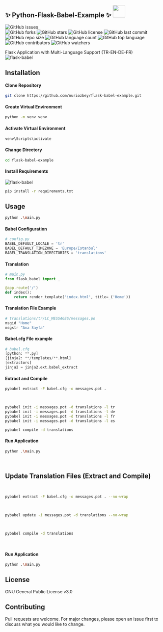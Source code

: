 <h2 align="left" > ✨ Python-Flask-Babel-Example ✨ <img src="https://i.pinimg.com/originals/00/4b/17/004b173f6e3d6843df10114e087f30a8.gif" width="40" height="40" />  </h2> 

![GitHub issues](https://img.shields.io/github/issues/nuriozbey/flask-babel-example)   
![GitHub forks](https://img.shields.io/github/forks/nuriozbey/flask-babel-example)
![GitHub stars](https://img.shields.io/github/stars/nuriozbey/flask-babel-example)
![GitHub license](https://img.shields.io/github/license/nuriozbey/flask-babel-example)
![GitHub last commit](https://img.shields.io/github/last-commit/nuriozbey/flask-babel-example)
![GitHub repo size](https://img.shields.io/github/repo-size/nuriozbey/flask-babel-example)
![GitHub language count](https://img.shields.io/github/languages/count/nuriozbey/flask-babel-example)
![GitHub top language](https://img.shields.io/github/languages/top/nuriozbey/flask-babel-example)
![GitHub contributors](https://img.shields.io/github/contributors/nuriozbey/flask-babel-example)
![GitHub watchers](https://img.shields.io/github/watchers/nuriozbey/flask-babel-example?style=social)

Flask Application with Multi-Language Support (TR-EN-DE-FR) 
![flask-babel](https://user-images.githubusercontent.com/19417966/234523334-6d9a5627-db5c-46da-b5d4-6d5424f34d86.gif)

## Installation

#### Clone Repository

```bash
git clone https://github.com/nuriozbey/flask-babel-example.git
```

#### Create Virtual Environment

```bash
python -m venv venv
```

#### Activate Virtual Environment

```bash
venv\Scripts\activate
```

#### Change Directory

```bash
cd flask-babel-example
```

#### Install Requirements
![flask-babel](https://user-images.githubusercontent.com/19417966/234523308-bf8fbfe2-3684-463c-9cec-c4fe8d2d0700.gif)

```bash
pip install -r requirements.txt
```

## Usage

```bash
python .\main.py
```

#### Babel Configuration

```python
# config.py
BABEL_DEFAULT_LOCALE = 'tr'
BABEL_DEFAULT_TIMEZONE = 'Europe/Istanbul'
BABEL_TRANSLATION_DIRECTORIES = 'translations'
```

#### Translation

```python
# main.py
from flask_babel import _

@app.route('/')
def index():
    return render_template('index.html', title=_('Home'))
``` 

#### Translation File Example

```python
# translations/tr/LC_MESSAGES/messages.po
msgid "Home"
msgstr "Ana Sayfa"
```

#### Babel.cfg File example

```python
# babel.cfg
[python: **.py]
[jinja2: **/templates/**.html]
[extractors]
jinja2 = jinja2.ext.babel_extract
```

#### Extract and Compile
```bash
pybabel extract -F babel.cfg -o messages.pot .
```
 
```bash
pybabel init -i messages.pot -d translations -l tr
pybabel init -i messages.pot -d translations -l de
pybabel init -i messages.pot -d translations -l fr
pybabel init -i messages.pot -d translations -l es
```

```bash
pybabel compile -d translations
```

#### Run Application
```bash
python .\main.py
```
 


## Update Translation Files (Extract and Compile)
 
```bash
pybabel extract -F babel.cfg -o messages.pot . --no-wrap
```
 

```bash
pybabel update -i messages.pot -d translations --no-wrap
```
 

```bash
pybabel compile -d translations
```
 
#### Run Application
```bash
python .\main.py
```

## License
GNU General Public License v3.0

## Contributing
Pull requests are welcome. For major changes, please open an issue first to discuss what you would like to change.


